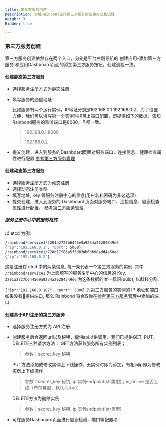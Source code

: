```yaml
---
title: 第三方服务创建
Description: 讲解Rainbond支持第三方服务的创建方式和流程
Weight: 3
Hidden: true

---
```


### 第三方服务创建

第三方服务创建依然存在两个入口，分别是平台左侧导航的 创建应用-添加第三方服务 和应用Dashboard页面的添加第三方服务按钮，创建流程一致。

#### 创建静态第三方服务

* 选择服务注册方式为静态注册

* 填写服务的通信地址

  比如服务有两个运行实例，IP地址分别是192.168.0.1 192.168.0.2，为了设置方便，我们可以填写第一个实例时携带上端口配置，即提供如下的数据，告知Rainbond服务的监听端口是8080，且都一致。

  > 192.168.0.1:8080
  >
  > 192.168.0.2

* 提交创建，进入到服务的Dashboard页面对服务端口、连接信息、健康检查属性进行配置 [参考第三方服务管理](/user-manual/app-service-manage/thirdparty-manage/)


#### 创建动态第三方服务

- 选择服务注册方式为动态注册
- 选择动态注册类型
- 填写地址, Key 等服务注册中心的信息(用户名和密码为非必选项)
- 提交创建，进入到服务的 Dashboard 页面对服务端口、连接信息、健康检查属性进行配置。 [参考第三方服务管理](/user-manual/app-service-manage/thirdparty-manage/)

##### 服务注册中心中数据的格式
以 etcd 为例:
```bash
/rainbond/service1/3201a2727b6445e9a9234a26284549e6
{"ip":"192.168.0.1", "port": 5000}
/rainbond/service1/728d17f86a5f3d834b6db984dd4a50ad
{"ip":"192.168.0.2"}
```
这是注册在 etcd 中的两条信息, 每一条代表一个第三方服务的实例. 其中 `/rainbond/service1` 为上面填写的服务注册中心的信息的 Key, `3201a2727b6445e9a9234a26284549e6` 为这条数据的唯一标识(uuid), 以斜杠分割.

`{"ip":"192.168.0.107", "port": 5000}` 为第三方服务的实例的 IP 地址和端口. 如果没有提供端口, 那么 Rainbond 将会取你在[参考第三方服务管理](/user-manual/app-service-manage/thirdparty-manage/)中添加的端口.

#### 创建基于API注册的第三方服务

* 选择服务注册方式为 API 注册

* 创建服务后会返回url以及秘钥，提供api以供调用，我们已提供GET, PUT, DELETE三种请求方法：
    GET方法获取服务所有实例列表；

    > 参数：secret_key 秘钥
    >
    PUT方法添加或修改实例上下线操作，无实例时即为添加，有相同ip即为修改实例上下线操作

    >参数：secret_key 秘钥; ip 实例endpoint(str类型)；is_online 是否上线（布尔类型，默认为true）
    >

    DELETE方法为删除实例

    >参数：secret_key 秘钥; ip 实例endpoint(str类型)
    >

* 可在服务Dashboard页面进行健康检测，端口等配置项